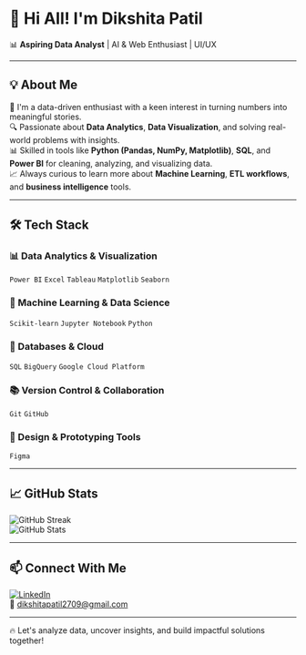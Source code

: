 # 👋 Hi All! I'm Dikshita Patil

📊 **Aspiring Data Analyst** |  AI & Web Enthusiast | UI/UX 

---

## 💡 About Me

💼 I'm a data-driven enthusiast with a keen interest in turning numbers into meaningful stories.  
🔍 Passionate about **Data Analytics**, **Data Visualization**, and solving real-world problems with insights.  
📊 Skilled in tools like **Python (Pandas, NumPy, Matplotlib)**, **SQL**, and **Power BI** for cleaning, analyzing, and visualizing data.   
📈 Always curious to learn more about **Machine Learning**, **ETL workflows**, and **business intelligence** tools.

---

## 🛠 Tech Stack

### 📊 Data Analytics & Visualization  
`Power BI` `Excel` `Tableau` `Matplotlib` `Seaborn`

### 🧠 Machine Learning & Data Science  
`Scikit-learn` `Jupyter Notebook` `Python`

### 💾 Databases & Cloud  
`SQL` `BigQuery` `Google Cloud Platform`

### 📚 Version Control & Collaboration  
`Git` `GitHub`

### 🧰 Design & Prototyping Tools  
`Figma`

---

## 📈 GitHub Stats

![GitHub Streak](https://github-readme-streak-stats.herokuapp.com?user=DikshitaPatil&theme=default)  
![GitHub Stats](https://github-readme-stats.vercel.app/api?username=DikshitaPatil&show_icons=true&theme=default)

---
## 📫 Connect With Me

[![LinkedIn](https://img.shields.io/badge/LinkedIn-blue?style=flat&logo=linkedin)](https://www.linkedin.com/in/dikshita-patil-13a414347)  
📧 dikshitapatil2709@gmail.com

---

🔥 Let's analyze data, uncover insights, and build impactful solutions together!
